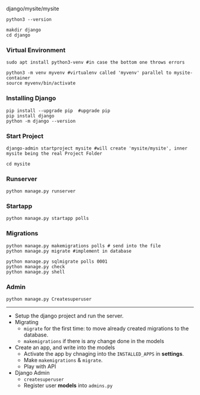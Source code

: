django/mysite/mysite

<!--# Outer mysite/ = root dir, container for project.-->
<!--# Inner mysite/ =  Real Project-->

<!--# Put virtualenv parallel to mysite(outer):container-->
<!--# Name 'mysite'(outer) can be changed-->
```python3 --version```

<!--#Create Container Folder: 'mysite-container'-->
```
makdir django
cd django
```
### Virtual Environment
```
sudo apt install python3-venv #in case the bottom one throws errors

python3 -m venv myvenv #virtualenv called 'myvenv' parallel to mysite-container
source myvenv/bin/activate
```
### Installing Django
```
pip install --upgrade pip  #upgrade pip
pip install django
python -m django --version
```
### Start Project
```
django-admin startproject mysite #will create 'mysite/mysite', inner mysite being the real Project Folder

cd mysite
```
### Runserver
```python manage.py runserver```

### Startapp
```
python manage.py startapp polls
```
### Migrations
```
python manage.py makemigrations polls # send into the file
python manage.py migrate #implement in database

python manage.py sqlmigrate polls 0001
python manage.py check
python manage.py shell
```

### Admin
```python manage.py Createsuperuser```

-----------------------------
* Setup the django project and run the server.
* Migrating
  * ```migrate``` for the first time: to move already created migrations to the database.
  * ```makemigrations``` if there is any change done in the models
* Create an app, and write into the models
  * Activate the app by chnaging into the ```INSTALLED_APPS``` in **settings**.
  * Make ```makemigrations``` & ```migrate```.
  * Play with API
* Django Admin
  * ```createsuperuser```
  * Register user **models** into ```admins.py```

